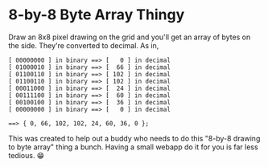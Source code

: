 # 8-by-8 Byte Array Thingy

Draw an 8x8 pixel drawing on the grid and you'll get an array of bytes on the
side. They're converted to decimal. As in,

```
[ 00000000 ] in binary ==> [   0 ] in decimal
[ 01000010 ] in binary ==> [  66 ] in decimal
[ 01100110 ] in binary ==> [ 102 ] in decimal
[ 01100110 ] in binary ==> [ 102 ] in decimal
[ 00011000 ] in binary ==> [  24 ] in decimal
[ 00111100 ] in binary ==> [  60 ] in decimal
[ 00100100 ] in binary ==> [  36 ] in decimal
[ 00000000 ] in binary ==> [   0 ] in decimal

==> { 0, 66, 102, 102, 24, 60, 36, 0 };
```

This was created to help out a buddy who needs to do this "8-by-8 drawing to
byte array" thing a bunch. Having a small webapp do it for you is far less
tedious. 😁